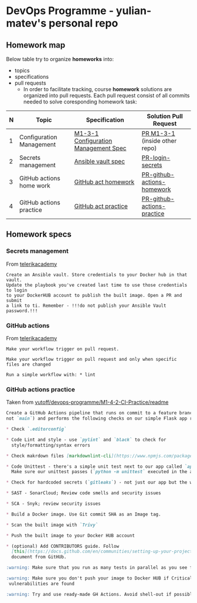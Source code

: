 # DevOps Programme - yulian-matev's personal repo

## Homework map

Below table try to organize __homeworks__ into:

* topics
* specifications
* pull requests  
  * In order to facilitate tracking, course __homework__ solutions are organized
    into pull requests. Each pull request consist of all commits needed to
    solve coresponding homework task:

| N | Topic                    | Specification | Solution Pull Request |
|---|--------------------------|---------------|-----------------------|
| 1 | Configuration Management |  [M1-3-1 Configuration Management Spec](https://github.com/vutoff/devops-programme/blob/main/ansible/README.md) |  [PR M1-3-1](https://github.com/yulian-matev/devops-programme/pull/1) (inside other repo) |
| 2 | Secrets management       | [Ansible vault spec](#secrets-management) | [PR-login-secrets](https://github.com/yulian-matev/devops-program/pull/1)|
| 3 | GitHub actions home work | [GitHub act homework](#github-actions) | [PR-github-actions-homework](https://github.com/yulian-matev/devops-program/pull/2)|
| 4 | GitHub actions practice  | [GitHub act practice](#github-actions-practice)| [PR-github-actions-practice](https://github.com/yulian-matev/devops-program/pull/3)|

## Homework specs

### Secrets management

From [telerikacademy](https://learn.telerikacademy.com/mod/assign/view.php?id=58263)

  ```text
  Create an Ansible vault. Store credentials to your Docker hub in that vault.
  Update the playbook you've created last time to use those credentials to login
  to your DockerHUB account to publish the built image. Open a PR and submit
  a link to ti. Remember - !!!do not publish your Ansible Vault password.!!!
  ```

### GitHub actions

From [telerikacademy](https://learn.telerikacademy.com/calendar/view.php?view=day&time=1699999200)

```text
Make your workflow trigger on pull request.

Make your workflow trigger on pull request and only when specific files are changed

Run a simple workflow with: * lint
```

### GitHub actions practice

Taken from [vutoff/devops-programme/M1-4-2-CI-Practice/readme](https://github.com/vutoff/devops-programme/tree/fd5ac9158bb7d1c0e8c61d066750c387530c10c6/M1-4-2-CI-Practice#readme)

```md
Create a GitHub Actions pipeline that runs on commit to a feature branch (i.e.
not `main`) and performs the following checks on our simple Flask app repository.

* Check `.editorconfig`

* Code Lint and style - use `pylint` and `black` to check for 
  style/formatting/syntax errors

* Check makrdown files [markdownlint-cli](https://www.npmjs.com/package/cli-markdown)

* Code Unittest - there's a simple unit test next to our app called `app_test.py`.
  Make sure our unittest passes (`python -m unittest` executed in the app directory)

* Check for hardcoded secrets (`gitleaks`) - not just our app but the whole repository.

* SAST - SonarCloud; Review code smells and security issues

* SCA - Snyk; review security issues

* Build a Docker image. Use Git commit SHA as an Image tag.

* Scan the built image with `Trivy`

* Push the built image to your Docker HUB account

* (optional) Add CONTRIBUTORS guide. Follow 
  [this](https://docs.github.com/en/communities/setting-up-your-project-for-healthy-contributions/setting-guidelines-for-repository-contributors)
  document from GitHUb.

:warning: Make sure that you run as many tests in parallel as you see fit

:warning: Make sure you don't push your image to Docker HUB if Critical
 vulnerabilities are found

:warning: Try and use ready-made GH Actions. Avoid shell-out if possible
```
